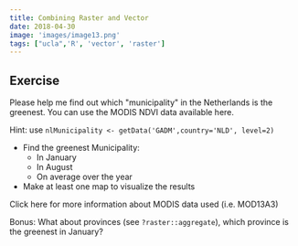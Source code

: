 ```yaml
---
title: Combining Raster and Vector
date: 2018-04-30
image: 'images/image13.png'
tags: ["ucla",'R', 'vector', 'raster']
---
```


## Exercise

Please help me find out which "municipality" in the Netherlands is the greenest. You can use the MODIS NDVI data available here.

Hint: use `nlMunicipality <- getData('GADM',country='NLD', level=2)`

- Find the greenest Municipality:
  - In January
  - In August
  - On average over the year
- Make at least one map to visualize the results

Click here for more information about MODIS data used (i.e. MOD13A3)

Bonus: What about provinces (see `?raster::aggregate`), which province is the greenest in January?
